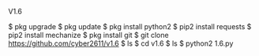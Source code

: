 V1.6

$ pkg upgrade
$ pkg update
$ pkg install python2
$ pip2 install requests
$ pip2 install mechanize
$ pkg install git 
$ git clone https://github.com/cyber2611/v1.6
$ ls
$ cd v1.6
$ ls
$ python2 1.6.py

